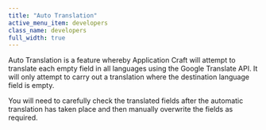 ```yaml
---
title: "Auto Translation"
active_menu_item: developers
class_name: developers
full_width: true
---
```



Auto Translation is a feature whereby Application Craft will attempt to translate each empty field in all languages using the Google Translate API. It will only attempt to carry out a translation where the destination language field is empty.

You will need to carefully check the translated fields after the automatic translation has taken place and then manually overwrite the fields as required.

